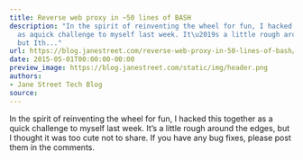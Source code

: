```yaml
---
title: Reverse web proxy in ~50 lines of BASH
description: "In the spirit of reinventing the wheel for fun, I hacked this together
  as aquick challenge to myself last week. It\u2019s a little rough around the edges,
  but Ith..."
url: https://blog.janestreet.com/reverse-web-proxy-in-50-lines-of-bash/
date: 2015-05-01T00:00:00-00:00
preview_image: https://blog.janestreet.com/static/img/header.png
authors:
- Jane Street Tech Blog
source:
---
```


<p>In the spirit of reinventing the wheel for fun, I hacked this together as a
quick challenge to myself last week. It’s a little rough around the edges, but I
thought it was too cute not to share. If you have any bug fixes, please post
them in the comments.</p>


